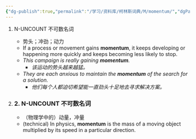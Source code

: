 ```yaml
---
{"dg-publish":true,"permalink":"/学习/资料库/柯林斯词典/M/momentum/","dgPassFrontmatter":true}
---
```


1. N-UNCOUNT 不可数名词
	- 势头；冲劲；动力
	- If a process or movement gains **momentum**, it keeps developing or happening more quickly and keeps becoming less likely to stop.
	- *This campaign is really gaining **momentum**.*
		- *该运动的势头越来越猛。*
	- *They are each anxious to maintain the **momentum** of the search for a solution.*
		- *他们每个人都迫切希望能一直劲头十足地去寻求解决方案。*
    
2. ### 2. N-UNCOUNT 不可数名词
	- （物理学中的）动量，冲量
	- (technical) In physics, **momentum** is the mass of a moving object multiplied by its speed in a particular direction.